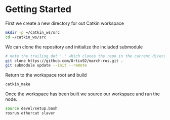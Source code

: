 #  Getting Started

First we create a new directory for out Catkin workspace
```bash
mkdir -p ~/catkin_ws/src
cd ~/catkin_ws/src
```

We can clone the repository and initialize the included submodule
```bash
# note the trailing dot '.' which clones the repo in the current directory
git clone https://github.com/Ortix92/march-ros.git .
git submodule update --init --remote
```

Return to the workspace root and build
```bash
catkin_make
```

Once the workspace has been built we source our workspace and run the node.
```bash
source devel/setup.bash
rosrun ethercat slaver
```
